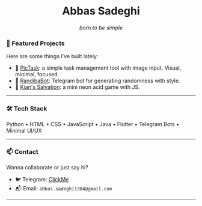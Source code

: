 <h1 align="center">Abbas Sadeghi</h1>

<p align="center"><i>born to be simple</i></p>

### 🚀 Featured Projects

Here are some things I've built lately:

- 🔹 [PicTask](https://github.com/Abssdghi/PicTask): a simple task management tool with image input. Visual, minimal, focused.
- 🔹 [RandibaBot](https://github.com/Abssdghi/RandibaBot): Telegram bot for generating randomness with style.
- 🔹 [Kian's Salvation](https://github.com/Abssdghi/kian-s-salvation-game): a mini neon acid game with JS.

---

### 🛠 Tech Stack

Python • HTML • CSS • JavaScript • Java • Flutter • Telegram Bots • Minimal UI/UX 


---

### 📫 Contact

Wanna collaborate or just say hi?

- 🐦 Telegram: [ClickMe](https://t.me/Onesidedlimit)
- 📬 Email: `abbas.sadeghi1384@gmail.com`

---
